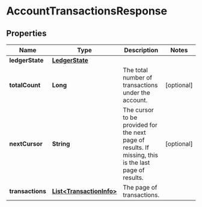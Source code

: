 

# AccountTransactionsResponse


## Properties

Name | Type | Description | Notes
------------ | ------------- | ------------- | -------------
**ledgerState** | [**LedgerState**](LedgerState.md) |  | 
**totalCount** | **Long** | The total number of transactions under the account. |  [optional]
**nextCursor** | **String** | The cursor to be provided for the next page of results. If missing, this is the last page of results. |  [optional]
**transactions** | [**List&lt;TransactionInfo&gt;**](TransactionInfo.md) | The page of transactions. | 



